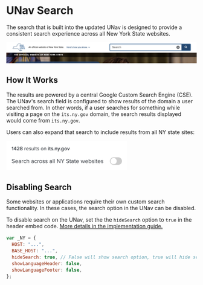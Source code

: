 # UNav Search 

The search that is built into the updated UNav is designed to provide a consistent search experience across all New York State websites. 

<img src="search.png" alt="UNav Search Functionality" width="640">

## How It Works

The results are powered by a central Google Custom Search Engine (CSE). The UNav's search field is configured to show results of the domain a user searched from. In other words, if a user searches for something while visiting a page on the `its.ny.gov` domain, the search results displayed would come from `its.ny.gov`. 

Users can also expand that search to include results from all NY state sites:

<img src="expand-search.png" alt="Expand to search across all NY State websites" width="320">

## Disabling Search

Some websites or applications require their own custom search functionality. In these cases, the search option in the UNav can be disabled.

To disable search on the UNav, set the the `hideSearch` option to `true` in the header embed code. [More details in the implementation guide.](/notes/implementation.md)

```javascript
var _NY = {
  HOST: "...",
  BASE_HOST: "...",
  hideSearch: true, // False will show search option, true will hide search option
  showLanguageHeader: false,
  showLanguageFooter: false,
};
```
